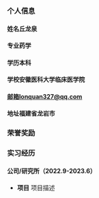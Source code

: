 ### 个人信息
#### 姓名丘龙泉
#### 专业药学
#### 学历本科
#### 学校安徽医科大学临床医学院
#### 邮箱lonquan327@qq.com
#### 地址福建省龙岩市

### 荣誉奖励


### 实习经历
#### 公司/研究所（2022.9-2023.6）
- **项目**
项目描述
